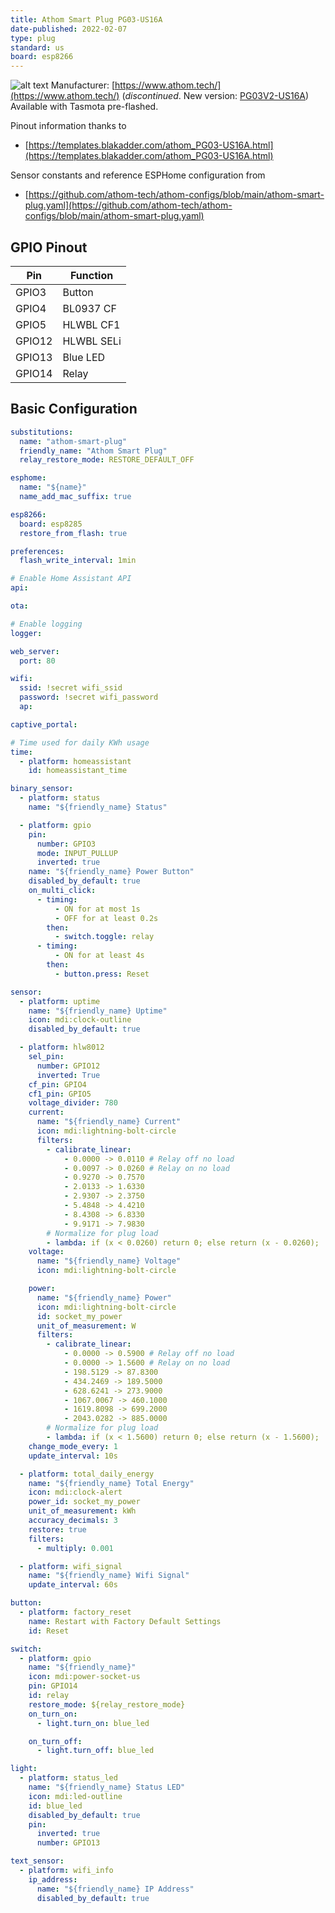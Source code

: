 ```yaml
---
title: Athom Smart Plug PG03-US16A
date-published: 2022-02-07
type: plug
standard: us
board: esp8266
---
```


![alt text](athom_PG03-US16A.webp "Athom Smart Plug PG03-US16A")
Manufacturer: [https://www.athom.tech/](https://www.athom.tech/) (_discontinued_. New version:
[PG03V2-US16A](https://templates.blakadder.com/athom_PG03V2-US16A-TAS))
Available with Tasmota pre-flashed.

Pinout information thanks to

- [https://templates.blakadder.com/athom_PG03-US16A.html](https://templates.blakadder.com/athom_PG03-US16A.html)

Sensor constants and reference ESPHome configuration from

- [https://github.com/athom-tech/athom-configs/blob/main/athom-smart-plug.yaml](https://github.com/athom-tech/athom-configs/blob/main/athom-smart-plug.yaml)

## GPIO Pinout

| Pin    | Function   |
| ------ | ---------- |
| GPIO3  | Button     |
| GPIO4  | BL0937 CF  |
| GPIO5  | HLWBL CF1  |
| GPIO12 | HLWBL SELi |
| GPIO13 | Blue LED   |
| GPIO14 | Relay      |

## Basic Configuration

```yaml
substitutions:
  name: "athom-smart-plug"
  friendly_name: "Athom Smart Plug"
  relay_restore_mode: RESTORE_DEFAULT_OFF

esphome:
  name: "${name}"
  name_add_mac_suffix: true

esp8266:
  board: esp8285
  restore_from_flash: true

preferences:
  flash_write_interval: 1min

# Enable Home Assistant API
api:

ota:

# Enable logging
logger:

web_server:
  port: 80

wifi:
  ssid: !secret wifi_ssid
  password: !secret wifi_password
  ap:

captive_portal:

# Time used for daily KWh usage
time:
  - platform: homeassistant
    id: homeassistant_time

binary_sensor:
  - platform: status
    name: "${friendly_name} Status"

  - platform: gpio
    pin:
      number: GPIO3
      mode: INPUT_PULLUP
      inverted: true
    name: "${friendly_name} Power Button"
    disabled_by_default: true
    on_multi_click:
      - timing:
          - ON for at most 1s
          - OFF for at least 0.2s
        then:
          - switch.toggle: relay
      - timing:
          - ON for at least 4s
        then:
          - button.press: Reset

sensor:
  - platform: uptime
    name: "${friendly_name} Uptime"
    icon: mdi:clock-outline
    disabled_by_default: true

  - platform: hlw8012
    sel_pin:
      number: GPIO12
      inverted: True
    cf_pin: GPIO4
    cf1_pin: GPIO5
    voltage_divider: 780
    current:
      name: "${friendly_name} Current"
      icon: mdi:lightning-bolt-circle
      filters:
        - calibrate_linear:
            - 0.0000 -> 0.0110 # Relay off no load
            - 0.0097 -> 0.0260 # Relay on no load
            - 0.9270 -> 0.7570
            - 2.0133 -> 1.6330
            - 2.9307 -> 2.3750
            - 5.4848 -> 4.4210
            - 8.4308 -> 6.8330
            - 9.9171 -> 7.9830
        # Normalize for plug load
        - lambda: if (x < 0.0260) return 0; else return (x - 0.0260);
    voltage:
      name: "${friendly_name} Voltage"
      icon: mdi:lightning-bolt-circle

    power:
      name: "${friendly_name} Power"
      icon: mdi:lightning-bolt-circle
      id: socket_my_power
      unit_of_measurement: W
      filters:
        - calibrate_linear:
            - 0.0000 -> 0.5900 # Relay off no load
            - 0.0000 -> 1.5600 # Relay on no load
            - 198.5129 -> 87.8300
            - 434.2469 -> 189.5000
            - 628.6241 -> 273.9000
            - 1067.0067 -> 460.1000
            - 1619.8098 -> 699.2000
            - 2043.0282 -> 885.0000
        # Normalize for plug load
        - lambda: if (x < 1.5600) return 0; else return (x - 1.5600);
    change_mode_every: 1
    update_interval: 10s

  - platform: total_daily_energy
    name: "${friendly_name} Total Energy"
    icon: mdi:clock-alert
    power_id: socket_my_power
    unit_of_measurement: kWh
    accuracy_decimals: 3
    restore: true
    filters:
      - multiply: 0.001

  - platform: wifi_signal
    name: "${friendly_name} Wifi Signal"
    update_interval: 60s

button:
  - platform: factory_reset
    name: Restart with Factory Default Settings
    id: Reset

switch:
  - platform: gpio
    name: "${friendly_name}"
    icon: mdi:power-socket-us
    pin: GPIO14
    id: relay
    restore_mode: ${relay_restore_mode}
    on_turn_on:
      - light.turn_on: blue_led

    on_turn_off:
      - light.turn_off: blue_led

light:
  - platform: status_led
    name: "${friendly_name} Status LED"
    icon: mdi:led-outline
    id: blue_led
    disabled_by_default: true
    pin:
      inverted: true
      number: GPIO13

text_sensor:
  - platform: wifi_info
    ip_address:
      name: "${friendly_name} IP Address"
      disabled_by_default: true
```
